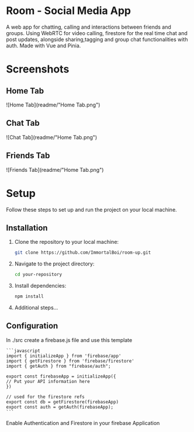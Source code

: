 # Room - Social Media App 

A web app for chatting, calling and interactions between friends and groups. Using WebRTC for video calling, firestore for the real time chat and post updates, alongside sharing,tagging and group chat functionalities with auth. Made with Vue and Pinia.

# Screenshots

## Home Tab
![Home Tab](readme/"Home Tab.png")

## Chat Tab
![Chat Tab](readme/"Home Tab.png")

## Friends Tab
![Friends Tab](readme/"Home Tab.png")

# Setup

Follow these steps to set up and run the project on your local machine.

## Installation

1. Clone the repository to your local machine:

   ```bash
   git clone https://github.com/ImmortalBoi/room-up.git
   ```

2. Navigate to the project directory:

   ```bash
   cd your-repository
   ```

3. Install dependencies:

   ```bash
   npm install
   ```

4. Additional steps...

## Configuration

In ./src create a firebase.js file and use this template

    ```javascript
    import { initializeApp } from 'firebase/app'
    import { getFirestore } from 'firebase/firestore'
    import { getAuth } from "firebase/auth";

    export const firebaseApp = initializeApp({
    // Put your API information here
    })

    // used for the firestore refs
    export const db = getFirestore(firebaseApp)
    export const auth = getAuth(firebaseApp);
    ```

Enable Authentication and Firestore in your firebase Application

